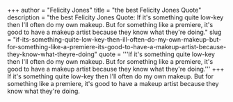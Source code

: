 +++
author = "Felicity Jones"
title = "the best Felicity Jones Quote"
description = "the best Felicity Jones Quote: If it's something quite low-key then I'll often do my own makeup. But for something like a premiere, it's good to have a makeup artist because they know what they're doing."
slug = "if-its-something-quite-low-key-then-ill-often-do-my-own-makeup-but-for-something-like-a-premiere-its-good-to-have-a-makeup-artist-because-they-know-what-theyre-doing"
quote = '''If it's something quite low-key then I'll often do my own makeup. But for something like a premiere, it's good to have a makeup artist because they know what they're doing.'''
+++
If it's something quite low-key then I'll often do my own makeup. But for something like a premiere, it's good to have a makeup artist because they know what they're doing.
